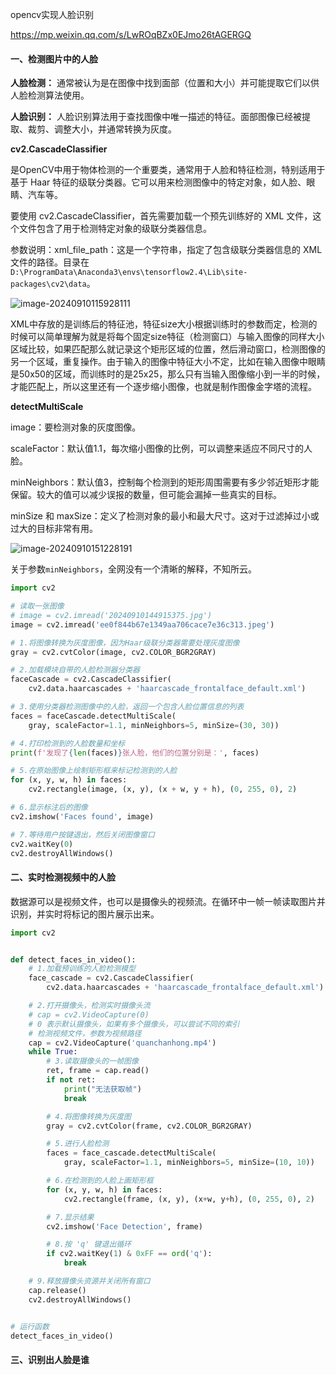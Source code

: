 opencv实现人脸识别



https://mp.weixin.qq.com/s/LwROqBZx0EJmo26tAGERGQ



#### 一、检测图片中的人脸



**人脸检测：** 通常被认为是在图像中找到面部（位置和大小）并可能提取它们以供人脸检测算法使用。

**人脸识别：** 人脸识别算法用于查找图像中唯一描述的特征。面部图像已经被提取、裁剪、调整大小，并通常转换为灰度。



**cv2.CascadeClassifier**

是OpenCV中用于物体检测的一个重要类，通常用于人脸和特征检测，特别适用于基于 Haar 特征的级联分类器。它可以用来检测图像中的特定对象，如人脸、眼睛、汽车等。

要使用 cv2.CascadeClassifier，首先需要加载一个预先训练好的 XML 文件，这个文件包含了用于检测特定对象的级联分类器信息。

参数说明：xml_file_path：这是一个字符串，指定了包含级联分类器信息的 XML 文件的路径。目录在`D:\ProgramData\Anaconda3\envs\tensorflow2.4\Lib\site-packages\cv2\data`。

![image-20240910115928111](D:\dev\php\magook\trunk\server\md\img\image-20240910115928111.png)

XML中存放的是训练后的特征池，特征size大小根据训练时的参数而定，检测的时候可以简单理解为就是将每个固定size特征（检测窗口）与输入图像的同样大小区域比较，如果匹配那么就记录这个矩形区域的位置，然后滑动窗口，检测图像的另一个区域，重复操作。由于输入的图像中特征大小不定，比如在输入图像中眼睛是50x50的区域，而训练时的是25x25，那么只有当输入图像缩小到一半的时候，才能匹配上，所以这里还有一个逐步缩小图像，也就是制作图像金字塔的流程。



**detectMultiScale** 

image：要检测对象的灰度图像。

scaleFactor：默认值1.1，每次缩小图像的比例，可以调整来适应不同尺寸的人脸。

minNeighbors：默认值3，控制每个检测到的矩形周围需要有多少邻近矩形才能保留。较大的值可以减少误报的数量，但可能会漏掉一些真实的目标。

minSize 和 maxSize：定义了检测对象的最小和最大尺寸。这对于过滤掉过小或过大的目标非常有用。



![image-20240910151228191](D:\dev\php\magook\trunk\server\md\img\image-20240910151228191.png)



关于参数`minNeighbors`，全网没有一个清晰的解释，不知所云。



```python
import cv2

# 读取一张图像
# image = cv2.imread('20240910144915375.jpg')
image = cv2.imread('ee0f844b67e1349aa706cace7e36c313.jpeg')

# 1.将图像转换为灰度图像，因为Haar级联分类器需要处理灰度图像
gray = cv2.cvtColor(image, cv2.COLOR_BGR2GRAY)

# 2.加载模块自带的人脸检测器分类器
faceCascade = cv2.CascadeClassifier(
    cv2.data.haarcascades + 'haarcascade_frontalface_default.xml')

# 3.使用分类器检测图像中的人脸，返回一个包含人脸位置信息的列表
faces = faceCascade.detectMultiScale(
    gray, scaleFactor=1.1, minNeighbors=5, minSize=(30, 30))

# 4.打印检测到的人脸数量和坐标
print(f'发现了{len(faces)}张人脸，他们的位置分别是：', faces)

# 5.在原始图像上绘制矩形框来标记检测到的人脸
for (x, y, w, h) in faces:
    cv2.rectangle(image, (x, y), (x + w, y + h), (0, 255, 0), 2)

# 6.显示标注后的图像
cv2.imshow('Faces found', image)

# 7.等待用户按键退出，然后关闭图像窗口
cv2.waitKey(0)
cv2.destroyAllWindows()

```



#### 二、实时检测视频中的人脸

数据源可以是视频文件，也可以是摄像头的视频流。在循环中一帧一帧读取图片并识别，并实时将标记的图片展示出来。

```python
import cv2


def detect_faces_in_video():
    # 1.加载预训练的人脸检测模型
    face_cascade = cv2.CascadeClassifier(
        cv2.data.haarcascades + 'haarcascade_frontalface_default.xml')

    # 2.打开摄像头，检测实时摄像头流
    # cap = cv2.VideoCapture(0)
    # 0 表示默认摄像头，如果有多个摄像头，可以尝试不同的索引
    # 检测视频文件，参数为视频路径
    cap = cv2.VideoCapture('quanchanhong.mp4')
    while True:
        # 3.读取摄像头的一帧图像
        ret, frame = cap.read()
        if not ret:
            print("无法获取帧")
            break

        # 4.将图像转换为灰度图
        gray = cv2.cvtColor(frame, cv2.COLOR_BGR2GRAY)

        # 5.进行人脸检测
        faces = face_cascade.detectMultiScale(
            gray, scaleFactor=1.1, minNeighbors=5, minSize=(10, 10))

        # 6.在检测到的人脸上画矩形框
        for (x, y, w, h) in faces:
            cv2.rectangle(frame, (x, y), (x+w, y+h), (0, 255, 0), 2)

        # 7.显示结果
        cv2.imshow('Face Detection', frame)

        # 8.按 'q' 键退出循环
        if cv2.waitKey(1) & 0xFF == ord('q'):
            break

    # 9.释放摄像头资源并关闭所有窗口
    cap.release()
    cv2.destroyAllWindows()


# 运行函数
detect_faces_in_video()

```



#### 三、识别出人脸是谁